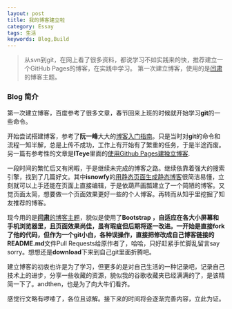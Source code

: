 ```yaml
---
layout: post
title: 我的博客建立啦
category: Essay
tags: 生活
keywords: Blog,Build
---
```



> 从svn到git，在网上看了很多资料，都说学习不如实践来的快，推荐建立一个GitHub Pages的博客，在实践中学习。
> 第一次建立博客，使用的是[闫肃](http://yansu.org/)的博客主题。

### Blog 简介

第一次建立博客，百度参考了很多文章，春节回来上班的时候就开始学习**git**的一些命令。

开始尝试搭建博客，参考了**阮一峰**大大的[博客入门指南](http://www.ruanyifeng.com/blog/2012/08/blogging_with_jekyll.html)。只是当时对**git**的命令和流程一知半解，总是上传不成功，工作上有开始有了繁重的任务，于是半途而废。另一篇有参考性的文章是**ITeye**里面的[使用Github Pages建独立博客](http://justcoding.iteye.com/blog/1959737).

一段时间的繁忙后又有闲暇，于是继续未完成的博客之路。继续依靠着强大的搜索引擎，找到了几篇好文。其中**isnowfy**的[用静态页面生成静态博客](http://isnowfy.github.io/about-simple-cn.html)很简洁易懂，立刻就可以上手还能在页面上直接编辑，于是依葫芦画瓢建立了一个简陋的博客。又觉页面太简，想要做一个页面效果更好一些的个人博客。再转而从知乎里挖掘了知友推荐的博客。

现今用的是[**闫肃**的博客主题](https://github.com/suyan)，貌似是使用了**Bootstrap **，自适应在各大小屏幕和手机浏览器里，且页面效果尚佳，虽有瑕疵但后期将逐一改进。一开始是直接fork了他的代码，但作为一个git小白，各种误操作，直接把修改成自己博客链接的**README.md**文件Pull Requests给原作者了，哈哈，只好赶紧手忙脚乱留言say sorry。想想还是**download**下来到自己git里面折腾吧。

建立博客的初衷也许是为了学习，但更多的是对自己生活的一种记录吧，记录自己技术上的进步，分享一些收藏的资源，貌似我的谷歌收藏夹已经满满的了，是该精简一下了。andthen，也是为了向大牛们看齐。

感觉行文略有啰嗦了，各位且谅解。接下来的时间将会逐渐完善内容，立此为证。

